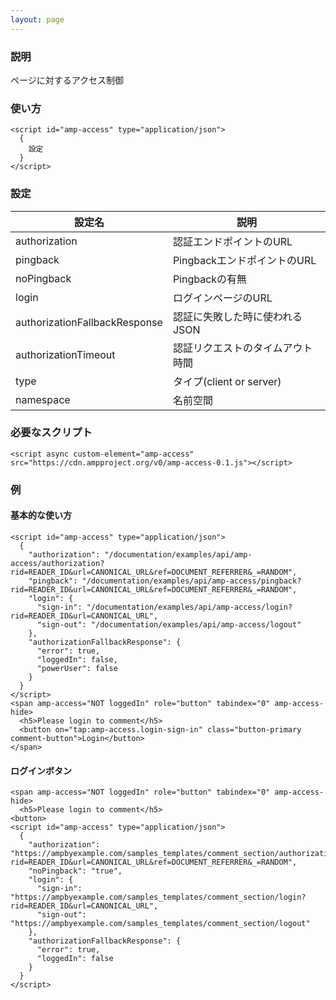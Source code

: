 ```yaml
---
layout: page
---
```


### 説明

ページに対するアクセス制御

### 使い方

    <script id="amp-access" type="application/json">
      {
        設定
      }
    </script>

### 設定

| 設定名                        | 説明                             |
| ----------------------------- | -------------------------------- |
| authorization                 | 認証エンドポイントのURL         |
| pingback                      | PingbackエンドポイントのURL    |
| noPingback                    | Pingbackの有無                  |
| login                         | ログインページのURL             |
| authorizationFallbackResponse | 認証に失敗した時に使われるJSON  |
| authorizationTimeout          | 認証リクエストのタイムアウト時間 |
| type                          | タイプ(client or server)         |
| namespace                     | 名前空間                         |

### 必要なスクリプト

    <script async custom-element="amp-access" src="https://cdn.ampproject.org/v0/amp-access-0.1.js"></script>

### 例

#### 基本的な使い方

    <script id="amp-access" type="application/json">
      {
        "authorization": "/documentation/examples/api/amp-access/authorization?rid=READER_ID&url=CANONICAL_URL&ref=DOCUMENT_REFERRER&_=RANDOM",
        "pingback": "/documentation/examples/api/amp-access/pingback?rid=READER_ID&url=CANONICAL_URL&ref=DOCUMENT_REFERRER&_=RANDOM",
        "login": {
          "sign-in": "/documentation/examples/api/amp-access/login?rid=READER_ID&url=CANONICAL_URL",
          "sign-out": "/documentation/examples/api/amp-access/logout"
        },
        "authorizationFallbackResponse": {
          "error": true,
          "loggedIn": false,
          "powerUser": false
        }
      }
    </script>
    <span amp-access="NOT loggedIn" role="button" tabindex="0" amp-access-hide>
      <h5>Please login to comment</h5>
      <button on="tap:amp-access.login-sign-in" class="button-primary comment-button">Login</button>
    </span>

#### ログインボタン

    <span amp-access="NOT loggedIn" role="button" tabindex="0" amp-access-hide>
      <h5>Please login to comment</h5>
    <button>
    <script id="amp-access" type="application/json">
      {
        "authorization": "https://ampbyexample.com/samples_templates/comment_section/authorization?rid=READER_ID&url=CANONICAL_URL&ref=DOCUMENT_REFERRER&_=RANDOM",
        "noPingback": "true",
        "login": {
          "sign-in": "https://ampbyexample.com/samples_templates/comment_section/login?rid=READER_ID&url=CANONICAL_URL",
          "sign-out": "https://ampbyexample.com/samples_templates/comment_section/logout"
        },
        "authorizationFallbackResponse": {
          "error": true,
          "loggedIn": false
        }
      }
    </script>
